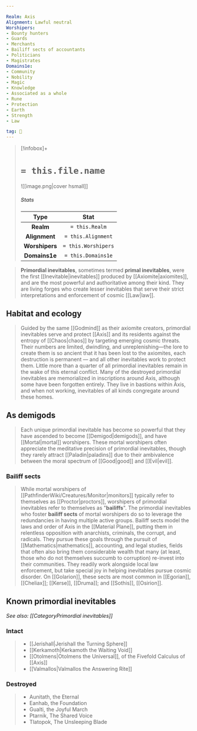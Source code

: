 ```yaml
---

Realm: Axis
Alignment: Lawful neutral
Worshipers:
- Bounty hunters
- Guards
- Merchants
- Bailiff sects of accountants
- Politicians
- Magistrates
Domains1e:
- Community
- Nobility
- Magic
- Knowledge
- Associated as a whole
- Rune
- Protection
- Earth
- Strength
- Law

tag: 🙏
---
```


> [!infobox]+
> #  `= this.file.name`
> ![[image.png|cover hsmall]]
> ##### Stats
> Type | Stat |
> :---:|:---:|
> **Realm** | `= this.Realm` |
> **Alignment** | `= this.Alignment` |
> **Worshipers** | `= this.Worshipers` |
> **Domains1e** | `= this.Domains1e` |



> **Primordial inevitables**, sometimes termed **primal inevitables**, were the first [[Inevitable|inevitables]] produced by [[Axiomite|axiomites]], and are the most powerful and authoritative among their kind. They are living forges who create lesser inevitables that serve their strict interpretations and enforcement of cosmic [[Law|law]].



## Habitat and ecology

> Guided by the same [[Godmind]] as their axiomite creators, primordial inevitables serve and protect [[Axis]] and its residents against the entropy of [[Chaos|chaos]] by targeting emerging cosmic threats. Their numbers are limited, dwindling, and unreplenishing—the lore to create them is so ancient that it has been lost to the axiomites, each destruction is permanent — and all other inevitables work to protect them. Little more than a quarter of all primordial inevitables remain in the wake of this eternal conflict. Many of the destroyed primordial inevitables are memorialized in inscriptions around Axis, although some have been forgotten entirely.
> They live in bastions within Axis, and when not working, inevitables of all kinds congregate around these homes.


## As demigods

> Each unique primordial inevitable has become so powerful that they have ascended to become [[Demigod|demigods]], and have [[Mortal|mortal]] worshipers.
> These mortal worshipers often appreciate the meditative precision of primordial inevitables, though they rarely attract [[Paladin|paladins]] due to their ambivalence between the moral spectrum of [[Good|good]] and [[Evil|evil]].


### Bailiff sects

> While mortal worshipers of [[PathfinderWiki/Creatures/Monitor|monitors]] typically refer to themselves as [[Proctor|proctors]], worshipers of primordial inevitables refer to themselves as "**bailiffs**". The primordial inevitables who foster **bailiff sects** of mortal worshipers do so to leverage the redundancies in having multiple active groups.
> Bailiff sects model the laws and order of Axis in the [[Material Plane]], putting them in relentless opposition with anarchists, criminals, the corrupt, and radicals. They pursue these goals through the pursuit of [[Mathematics|mathematics]], accounting, and legal studies, fields that often also bring them considerable wealth that many (at least, those who do not themselves succumb to corruption) re-invest into their communities. They readily work alongside local law enforcement, but take special joy in helping inevitables pursue cosmic disorder.
> On [[Golarion]], these sects are most common in [[Egorian]], [[Cheliax]]; [[Kerse]], [[Druma]]; and [[Sothis]], [[Osirion]].


## Known primordial inevitables

*See also: [[CategoryPrimordial inevitables]]*

### Intact

> - [[Jerishall|Jerishall the Turning Sphere]]
> - [[Kerkamoth|Kerkamoth the Waiting Void]]
> - [[Otolmens|Otolmens the Universal]], of the Fivefold Calculus of [[Axis]]
> - [[Valmallos|Valmallos the Answering Rite]]

### Destroyed

> - Aunitath, the Eternal
> - Eanhab, the Foundation
> - Gualti, the Joyful March
> - Ptarnik, The Shared Voice
> - Tlatopok, The Unsleeping Blade








